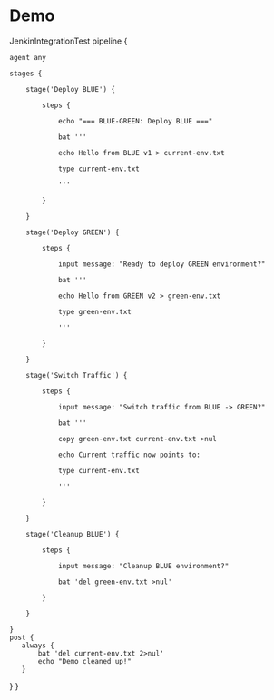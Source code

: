 # Demo
JenkinIntegrationTest
pipeline {

    agent any

    stages {

        stage('Deploy BLUE') {

            steps {

                echo "=== BLUE-GREEN: Deploy BLUE ==="

                bat '''

                echo Hello from BLUE v1 > current-env.txt

                type current-env.txt

                '''

            }

        }
 
        stage('Deploy GREEN') {

            steps {

                input message: "Ready to deploy GREEN environment?"

                bat '''

                echo Hello from GREEN v2 > green-env.txt

                type green-env.txt

                '''

            }

        }
 
        stage('Switch Traffic') {

            steps {

                input message: "Switch traffic from BLUE -> GREEN?"

                bat '''

                copy green-env.txt current-env.txt >nul

                echo Current traffic now points to:

                type current-env.txt

                '''

            }

        }
 
        stage('Cleanup BLUE') {

            steps {

                input message: "Cleanup BLUE environment?"

                bat 'del green-env.txt >nul'

            }

        }

    }
    post {
       always {
           bat 'del current-env.txt 2>nul'
           echo "Demo cleaned up!"
       }
   }
}
 
